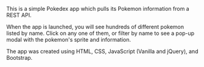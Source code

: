 This is a simple Pokedex app which pulls its Pokemon information from a REST API.

When the app is launched, you will see hundreds of different pokemon listed by name. Click on any one of them, or filter by name to see a pop-up modal with the pokemon's sprite and information.

The app was created using HTML, CSS, JavaScript (Vanilla and jQuery), and Bootstrap.

